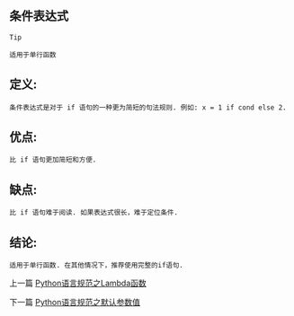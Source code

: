 <!--
author: 老A在Coding
date: 2019-02-18 
title: Python语言规范之条件表达式
tags: Python3,风格指南
category: Python3,python
status: publish
summary: Python语言规范之条件表达式
-->

## 条件表达式

```Tip```
```
适用于单行函数
```

## 定义:
```  
条件表达式是对于 if 语句的一种更为简短的句法规则. 例如: x = 1 if cond else 2.
```

## 优点:
    比 if 语句更加简短和方便.


## 缺点:
```
比 if 语句难于阅读. 如果表达式很长，难于定位条件.
```

## 结论:
```
适用于单行函数. 在其他情况下，推荐使用完整的if语句.
```

上一篇 [Python语言规范之Lambda函数](http://www.imlaoa.com/blog/py3-language-style10.html)

下一篇 [Python语言规范之默认参数值](http://www.imlaoa.com/blog/py3-language-style12.html)
